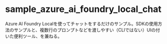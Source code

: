 # sample_azure_ai_foundry_local_chat
Azure AI Foundry Localを使ってチャットをするだけのサンプル。SDKの使用方法のサンプルと、複数行のプロンプトなどを渡しやすい（CLIではない）UIの付いた便利ツール、を兼ねる。
